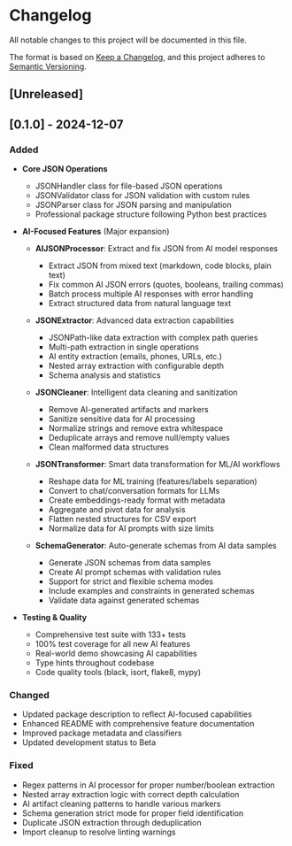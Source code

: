 # Changelog

All notable changes to this project will be documented in this file.

The format is based on [Keep a Changelog](https://keepachangelog.com/en/1.0.0/),
and this project adheres to [Semantic Versioning](https://semver.org/spec/v2.0.0.html).

## [Unreleased]

## [0.1.0] - 2024-12-07

### Added
- **Core JSON Operations**
  - JSONHandler class for file-based JSON operations
  - JSONValidator class for JSON validation with custom rules
  - JSONParser class for JSON parsing and manipulation
  - Professional package structure following Python best practices

- **AI-Focused Features** (Major expansion)
  - **AIJSONProcessor**: Extract and fix JSON from AI model responses
    - Extract JSON from mixed text (markdown, code blocks, plain text)
    - Fix common AI JSON errors (quotes, booleans, trailing commas)
    - Batch process multiple AI responses with error handling
    - Extract structured data from natural language text

  - **JSONExtractor**: Advanced data extraction capabilities
    - JSONPath-like data extraction with complex path queries
    - Multi-path extraction in single operations
    - AI entity extraction (emails, phones, URLs, etc.)
    - Nested array extraction with configurable depth
    - Schema analysis and statistics

  - **JSONCleaner**: Intelligent data cleaning and sanitization
    - Remove AI-generated artifacts and markers
    - Sanitize sensitive data for AI processing
    - Normalize strings and remove extra whitespace
    - Deduplicate arrays and remove null/empty values
    - Clean malformed data structures

  - **JSONTransformer**: Smart data transformation for ML/AI workflows
    - Reshape data for ML training (features/labels separation)
    - Convert to chat/conversation formats for LLMs
    - Create embeddings-ready format with metadata
    - Aggregate and pivot data for analysis
    - Flatten nested structures for CSV export
    - Normalize data for AI prompts with size limits

  - **SchemaGenerator**: Auto-generate schemas from AI data samples
    - Generate JSON schemas from data samples
    - Create AI prompt schemas with validation rules
    - Support for strict and flexible schema modes
    - Include examples and constraints in generated schemas
    - Validate data against generated schemas

- **Testing & Quality**
  - Comprehensive test suite with 133+ tests
  - 100% test coverage for all new AI features
  - Real-world demo showcasing AI capabilities
  - Type hints throughout codebase
  - Code quality tools (black, isort, flake8, mypy)

### Changed
- Updated package description to reflect AI-focused capabilities
- Enhanced README with comprehensive feature documentation
- Improved package metadata and classifiers
- Updated development status to Beta

### Fixed
- Regex patterns in AI processor for proper number/boolean extraction
- Nested array extraction logic with correct depth calculation
- AI artifact cleaning patterns to handle various markers
- Schema generation strict mode for proper field identification
- Duplicate JSON extraction through deduplication
- Import cleanup to resolve linting warnings
